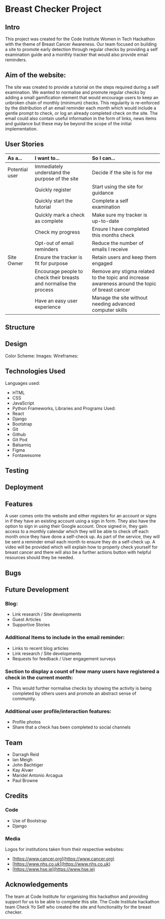 # Breast Checker Project
## Intro
This project was created for the Code Institute Women in Tech Hackathon with the theme of Breast Cancer Awareness. Our team focused on building a site to promote early detection through regular checks by providing a self examination guide and a monthly tracker that would also provide email reminders.
## Aim of the website:
The site was created to provide a tutorial on the steps required during a self examination. We wanted to normalise and promote regular checks by adding a small gamification element that would encourage users to keep an unbroken chain of monthly (minimum) checks.
This regularity is re-enforced by the distribution of an email reminder each month which would include a gentle prompt to check, or log an already completed check on the site. The email could also contain useful information in the form of links, news items and guidance but these may be beyond the scope of the initial implementation.
## User Stories
|**As a...**|**I want to...**|**So I can...**|
|:-----|:-----|:-----|
|Potential user|Immediately understand the purpose of the site|Decide if the site is for me|
||Quickly register|Start using the site for guidance|
||Quickly start the tutorial|Complete a self examination|
||Quickly mark a check as complete|Make sure my tracker is up-to-date|
||Check my progress|Ensure I have completed this months check|
||Opt-out of email reminders|Reduce the number of emails I receive|
|Site Owner|Ensure the tracker is fit for purpose|Retain users and keep them engaged|
||Encourage people to check their breasts and normalise the process|Remove any stigma related to the topic and increase awareness around the topic of breast cancer|
||Have an easy user experience|Manage the site without needing advanced computer skills|
## Structure
## Design
Color Scheme:
Images:
Wireframes:
## Technologies Used
Languages used:
* HTML
* CSS
* JavaScript
* Python
Frameworks, Libraries and Programs Used:
* React
* Django
* Bootstrap
* Git
* Github
* Git Pod
* Balsamiq
* Figma
* Fontawesome
## Testing
## Deployment
## Features
A user comes onto the website and either registers for an account or signs in if they have an existing account using a sign in form. They also have the option to sign in using their Google account.
Once signed in, they gain access to a monthly calendar which they will be able to check off each month once they have done a self-check up. As part of the service, they will be sent a reminder email each month to ensure they do a self-check up.
A video will be provided which will explain how to properly check yourself for breast cancer and there will also be a further actions button with helpful resources should they be needed.
## Bugs
## Future Development
### Blog:
* Link research / Site developments
* Guest Articles
* Supportive Stories
### Additional Items to include in the email reminder:
* Links to recent blog articles
* Link research / Site developments
* Requests for feedback / User engagement surveys
### Section to display a count of how many users have registered a check in the current month:
* This would further normalise checks by showing the activity is being completed by others users and promote an abstract sense of community.
### Additional user profile/interaction features:
* Profile photos
* Share that a check has been completed to social channels
## Team
* Darragh Reid
* Ian Meigh
* John Bachtiger
* Kay Alvær
* Maridel Antonio Arcagua
* Paul Browne
## Credits
### Code
* Use of Bootstrap
* Django
### Media
Logos for institutions taken from their respective websites:
* [https://www.cancer.org](https://www.cancer.org)
* [https://www.nhs.co.uk](https://www.nhs.co.uk)
* [https://www.hse.ie](https://www.hse.ie)
## Acknowledgements
The team at Code Institute for organising this hackathon and providing support for us to be able to complete this site.
The Code Institute hackathon team Check Yo Self who created the site and functionality for the breast checker.